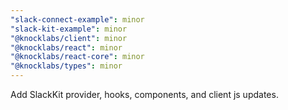 ```yaml
---
"slack-connect-example": minor
"slack-kit-example": minor
"@knocklabs/client": minor
"@knocklabs/react": minor
"@knocklabs/react-core": minor
"@knocklabs/types": minor
---
```


Add SlackKit provider, hooks, components, and client js updates.
